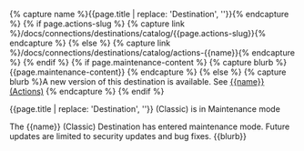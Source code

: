 {% capture name %}{{page.title | replace: 'Destination', ''}}{% endcapture %}
{% if page.actions-slug %}
{% capture link %}/docs/connections/destinations/catalog/{{page.actions-slug}}{% endcapture %}
{% else %}
{% capture link %}/docs/connections/destinations/catalog/actions-{{name}}{% endcapture %}
{% endif %}
{% if page.maintenance-content %}
{% capture blurb %}{{page.maintenance-content}} {% endcapture %}
{% else %}
{% capture blurb %}A new version of this destination is available. See [{{name}} (Actions)]({{link}}) {% endcapture %}
{% endif %}

<div class="premonition warning"><div class="fa fa-check-square"></div><div class="content"><p class="header">{{page.title | replace: 'Destination', ''}} (Classic) is in Maintenance mode</p>
<p markdown=1>The {{name}} (Classic) Destination has entered maintenance mode. Future updates are limited to security updates and bug fixes. {{blurb}}</p>
</div></div>